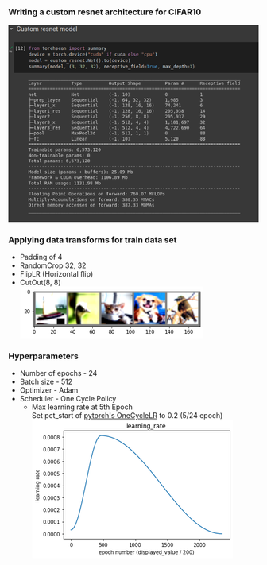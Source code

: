 ### Writing a custom resnet architecture for CIFAR10
![cr](images/param.png)

### Applying data transforms for train data set
- Padding of 4 <br/>
- RandomCrop 32, 32 <br/>
- FlipLR (Horizontal flip)  <br/>
- CutOut(8, 8)  <br/>
![dt](images/train_images.png)

### Hyperparameters
- Number of epochs - 24
- Batch size - 512
- Optimizer - Adam 
- Scheduler - One Cycle Policy 
  - Max learning rate at 5th Epoch <br/>
  Set pct_start of [pytorch's OneCycleLR](https://pytorch.org/docs/stable/generated/torch.optim.lr_scheduler.OneCycleLR.html) to 0.2 (5/24 epoch) <br/>
  ![lr](images/learning_rate_plot.png)
